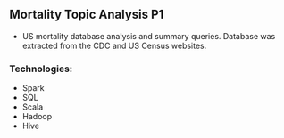 ## Mortality Topic Analysis P1
- US mortality database analysis and summary queries. Database was extracted from the CDC and US Census websites.

### Technologies:
- Spark
- SQL
- Scala
- Hadoop
- Hive
